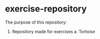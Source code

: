 # exercise-repository 
The purpose of this repository:

1. Repository made for exercises
a. Tortoise

